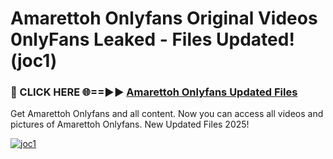 # Amarettoh Onlyfans Original Videos 0nlyFans Leaked - Files Updated! (joc1)

<h3>🔴 CLICK HERE 🌐==►► <a href="https://tinyurl.com/ehrbuxhb" rel="nofollow">Amarettoh Onlyfans Updated Files</a></h3>

Get Amarettoh Onlyfans and all content. Now you can access all videos and pictures of Amarettoh Onlyfans. New Updated Files 2025!

[![joc1](https://i.imgur.com/lVYEuWS.gif)](https://tinyurl.com/ehrbuxhb)
